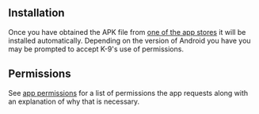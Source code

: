 ## Installation

Once you have obtained the APK file from [one of the app stores](https://k9mail.app/download) it will be installed 
automatically. Depending on the version of Android you have you may be prompted to accept K-9's use of permissions.

## Permissions

See [app permissions](permissions.md) for a list of permissions the app requests along with an explanation of why that
is necessary.
